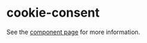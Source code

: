 cookie-consent
================

See the [component page](http://scarygami.github.io/cookie-consent) for more information.
